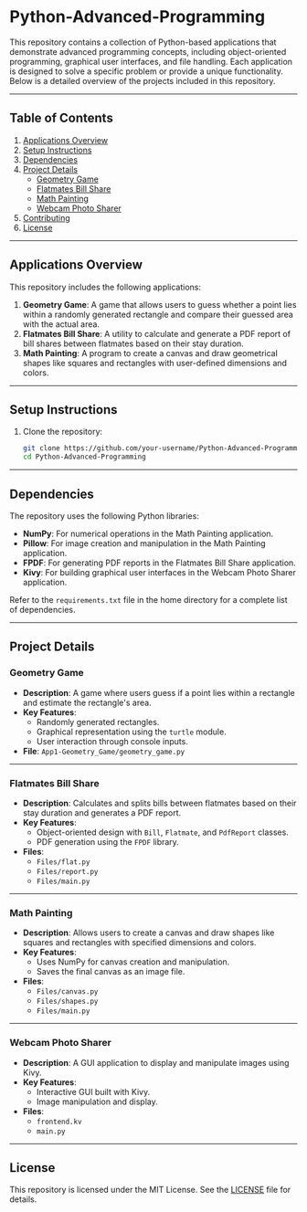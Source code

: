 # Python-Advanced-Programming

This repository contains a collection of Python-based applications that demonstrate advanced programming concepts, including object-oriented programming, graphical user interfaces, and file handling. Each application is designed to solve a specific problem or provide a unique functionality. Below is a detailed overview of the projects included in this repository.

---

## Table of Contents
1. [Applications Overview](#applications-overview)
2. [Setup Instructions](#setup-instructions)
3. [Dependencies](#dependencies)
4. [Project Details](#project-details)
   - [Geometry Game](#geometry-game)
   - [Flatmates Bill Share](#flatmates-bill-share)
   - [Math Painting](#math-painting)
   - [Webcam Photo Sharer](#webcam-photo-sharer)
5. [Contributing](#contributing)
6. [License](#license)

---

## Applications Overview

This repository includes the following applications:

1. **Geometry Game**: A game that allows users to guess whether a point lies within a randomly generated rectangle and compare their guessed area with the actual area.
2. **Flatmates Bill Share**: A utility to calculate and generate a PDF report of bill shares between flatmates based on their stay duration.
3. **Math Painting**: A program to create a canvas and draw geometrical shapes like squares and rectangles with user-defined dimensions and colors.

---

## Setup Instructions

1. Clone the repository:
   ```bash
   git clone https://github.com/your-username/Python-Advanced-Programming.git
   cd Python-Advanced-Programming
---

## Dependencies

The repository uses the following Python libraries:

- **NumPy**: For numerical operations in the Math Painting application.
- **Pillow**: For image creation and manipulation in the Math Painting application.
- **FPDF**: For generating PDF reports in the Flatmates Bill Share application.
- **Kivy**: For building graphical user interfaces in the Webcam Photo Sharer application.

Refer to the `requirements.txt` file in the home directory for a complete list of dependencies.

---

## Project Details

### Geometry Game
- **Description**: A game where users guess if a point lies within a rectangle and estimate the rectangle's area.
- **Key Features**:
  - Randomly generated rectangles.
  - Graphical representation using the `turtle` module.
  - User interaction through console inputs.
- **File**: `App1-Geometry_Game/geometry_game.py`

---

### Flatmates Bill Share
- **Description**: Calculates and splits bills between flatmates based on their stay duration and generates a PDF report.
- **Key Features**:
  - Object-oriented design with `Bill`, `Flatmate`, and `PdfReport` classes.
  - PDF generation using the `FPDF` library.
- **Files**:
  - `Files/flat.py`
  - `Files/report.py`
  - `Files/main.py`

---

### Math Painting
- **Description**: Allows users to create a canvas and draw shapes like squares and rectangles with specified dimensions and colors.
- **Key Features**:
  - Uses NumPy for canvas creation and manipulation.
  - Saves the final canvas as an image file.
- **Files**:
  - `Files/canvas.py`
  - `Files/shapes.py`
  - `Files/main.py`

---

### Webcam Photo Sharer
- **Description**: A GUI application to display and manipulate images using Kivy.
- **Key Features**:
  - Interactive GUI built with Kivy.
  - Image manipulation and display.
- **Files**:
  - `frontend.kv`
  - `main.py`

---

## License

This repository is licensed under the MIT License. See the [LICENSE](LICENSE) file for details.